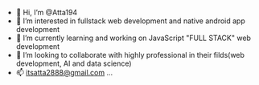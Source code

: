 - 👋 Hi, I’m @Atta194
- 👀 I’m interested in fullstack web development and native android app development 
- 🌱 I’m currently learning and working on JavaScript "FULL STACK" web development
- 💞️ I’m looking to collaborate with highly professional in their filds(web development, AI and data science)
- 📫 itsatta2888@gmail.com ...

<!---
Atta194/Atta194 is a ✨ front end web develoer 
